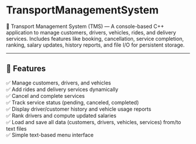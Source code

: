 # TransportManagementSystem
🚚 Transport Management System (TMS) — A console-based C++ application to manage customers, drivers, vehicles, rides, and delivery services.  Includes features like booking, cancellation, service completion, ranking, salary updates, history reports, and file I/O for persistent storage.

---

## 📌 **Features**
✅ Manage customers, drivers, and vehicles  
✅ Add rides and delivery services dynamically  
✅ Cancel and complete services  
✅ Track service status (pending, canceled, completed)  
✅ Display driver/customer history and vehicle usage reports  
✅ Rank drivers and compute updated salaries  
✅ Load and save all data (customers, drivers, vehicles, services) from/to text files  
✅ Simple text-based menu interface
